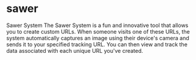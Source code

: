 # sawer
Sawer System The Sawer System is a fun and innovative tool that allows you to create custom URLs. When someone visits one of these URLs, the system automatically captures an image using their device's camera and sends it to your specified tracking URL. You can then view and track the data associated with each unique URL you've created.
